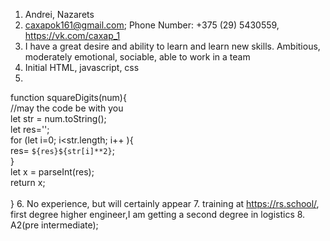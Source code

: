 1. Andrei, Nazarets
2. caxapok161@gmail.com; Phone Number: +375 (29) 5430559, https://vk.com/caxap_1
3. I have a great desire and ability to learn and learn new skills. Ambitious, moderately emotional, sociable, able to work in a team
4. Initial HTML, javascript, css
5. 
function squareDigits(num){\
  //may the code be with you\
  let str = num.toString();\
  let res='';\
  for (let i=0; i<str.length; i++ ){\
    res= `${res}${str[i]**2}`;\
  }\
  let x = parseInt(res);\
  return x;\
  \
}
6. No experience, but will certainly appear
7. training at https://rs.school/, first degree higher engineer,I am getting a second degree in logistics
8. A2(pre intermediate);